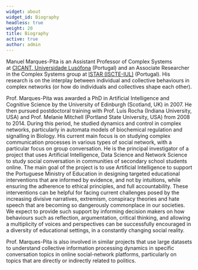 ```yaml
---
widget: about
widget_id: Biography
headless: true
weight: 20
title: Biography
active: true
author: admin
---
```

Manuel Marques-Pita is an Assistant Professor of Complex Systems at [CICANT, Universidade Lusófona](https://cicant.ulusofona.pt/) (Portugal) and an Associate Researcher in the Complex Systems group at [ISTAR (ISCTE-IUL)](https://ciencia.iscte-iul.pt/centres/istar-iul) (Portugal). His research is on the interplay between individual and collective behaviours in complex networks (or how do individuals and collectives shape each other).

Prof. Marques-Pita was awarded a PhD in Artificial Intelligence and Cognitive Science by the University of Edinburgh (Scotland, UK) in 2007. He then pursued postdoctoral training with Prof. Luís Rocha (Indiana University, USA) and Prof. Melanie Mitchell (Portland State University, USA) from 2008 to 2014. During this period, he studied dynamics and control in complex networks, particularly in automata models of biochemical regulation and signalling in Biology. His current main focus is on studying complex communication processes in various types of social network, with a particular focus on group conversation. He is the principal investigator of a project that uses Artificial Intelligence, Data Science and Network Science to study social conversation in communities of secondary school students online. The main goal of the project is to use Artificial Intelligence to support the Portuguese Ministry of Education in designing targeted educational interventions that are informed by evidence, and not by intuitions, while ensuring the adherence to ethical principles, and full accountability. These interventions can be helpful for facing current challenges posed by the increasing divisive narratives, extremism, conspiracy theories and hate speech that are becoming so dangerously commonplace in our societies. We expect to provide such support by informing decision makers on how behaviours such as reflection, argumentation, critical thinking, and allowing a multiplicity of voices and perspectives can be successfully encouraged in a diversity of educational settings, in a constantly changing social reality.

Prof. Marques-Pita is also involved in similar projects that use large datasets to understand collective information processing dynamics in specific conversation topics in online social-network platforms, particularly on topics that are directly or indirectly related to politics.